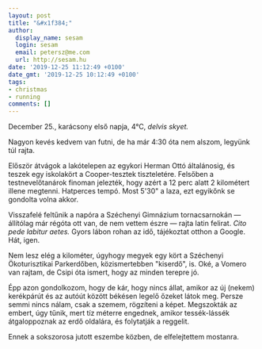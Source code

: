 ```yaml
---
layout: post
title: "&#x1f384;"
author:
  display_name: sesam
  login: sesam
  email: petersz@me.com
  url: http://sesam.hu
date: '2019-12-25 11:12:49 +0100'
date_gmt: '2019-12-25 10:12:49 +0100'
tags:
- christmas
- running
comments: []
---
```


December 25., karácsony első napja, 4°C, _delvis skyet._

Nagyon kevés kedvem van futni, de ha már 4:30 óta nem alszom, legyünk túl rajta.

Először átvágok a lakótelepen az egykori Herman Ottó általánosig, és teszek egy iskolakört a Cooper-tesztek tiszteletére. Felsőben a testnevelőtanárok finoman jelezték, hogy azért a 12 perc alatt 2 kilométert illene megtenni. Hatperces tempó. Most 5'30" a laza, ezt egyikőnk se gondolta volna akkor.

Visszafelé feltűnik a napóra a Széchenyi Gimnázium tornacsarnokán — állítólag már régóta ott van, de nem vettem észre — rajta latin felirat. _Cito pede labitur aetes._ Gyors lábon rohan az idő, tájékoztat otthon a Google. Hát, igen.

Nem lesz elég a kilométer, úgyhogy megyek egy kört a Széchenyi Ökoturisztikai Parkerdőben, közismertebben "kiserdő", is. Oké, a Vomero van rajtam, de Csipi óta ismert, hogy az minden terepre jó. 

Épp azon gondolkozom, hogy de kár, hogy nincs állat, amikor az új (nekem) kerékpárút és az autóút között békésen legelő őzeket látok meg. Persze semmi nincs nálam, csak a szemem, rögzíteni a képet. Megszokták az embert, úgy tűnik, mert tíz méterre engednek, amikor tessék-lássék átgaloppoznak az erdő oldalára, és folytatják a reggelit.

Ennek a sokszorosa jutott eszembe közben, de elfelejtettem mostanra.
